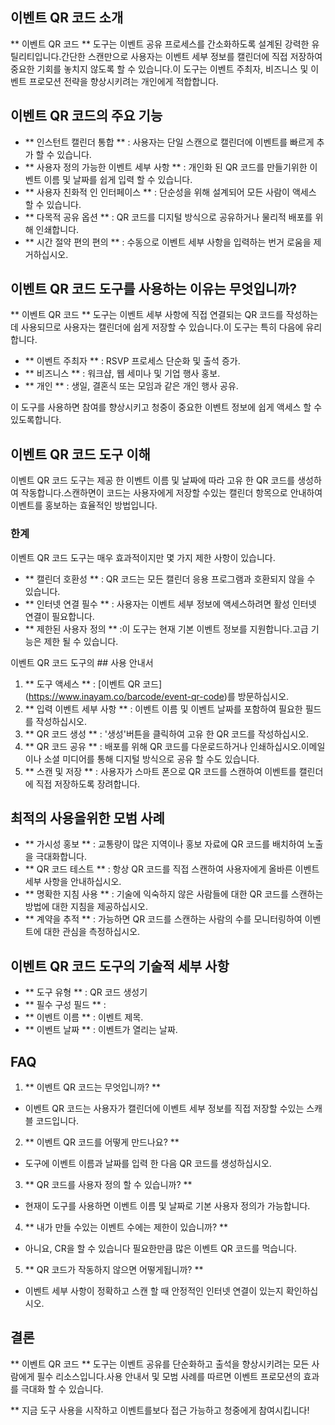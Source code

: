 ## 이벤트 QR 코드 소개

** 이벤트 QR 코드 ** 도구는 이벤트 공유 프로세스를 간소화하도록 설계된 강력한 유틸리티입니다.간단한 스캔만으로 사용자는 이벤트 세부 정보를 캘린더에 직접 저장하여 중요한 기회를 놓치지 않도록 할 수 있습니다.이 도구는 이벤트 주최자, 비즈니스 및 이벤트 프로모션 전략을 향상시키려는 개인에게 적합합니다.

## 이벤트 QR 코드의 주요 기능

- ** 인스턴트 캘린더 통합 ** : 사용자는 단일 스캔으로 캘린더에 이벤트를 빠르게 추가 할 수 있습니다.
- ** 사용자 정의 가능한 이벤트 세부 사항 ** : 개인화 된 QR 코드를 만들기위한 이벤트 이름 및 날짜를 ​​쉽게 입력 할 수 있습니다.
- ** 사용자 친화적 인 인터페이스 ** : 단순성을 위해 설계되어 모든 사람이 액세스 할 수 있습니다.
- ** 다목적 공유 옵션 ** : QR 코드를 디지털 방식으로 공유하거나 물리적 배포를 위해 인쇄합니다.
- ** 시간 절약 편의 편의 ** : 수동으로 이벤트 세부 사항을 입력하는 번거 로움을 제거하십시오.

## 이벤트 QR 코드 도구를 사용하는 이유는 무엇입니까?

** 이벤트 QR 코드 ** 도구는 이벤트 세부 사항에 직접 연결되는 QR 코드를 작성하는 데 사용되므로 사용자는 캘린더에 쉽게 저장할 수 있습니다.이 도구는 특히 다음에 유리합니다.

- ** 이벤트 주최자 ** : RSVP 프로세스 단순화 및 출석 증가.
- ** 비즈니스 ** : 워크샵, 웹 세미나 및 기업 행사 홍보.
- ** 개인 ** : 생일, 결혼식 또는 모임과 같은 개인 행사 공유.

이 도구를 사용하면 참여를 향상시키고 청중이 중요한 이벤트 정보에 쉽게 액세스 할 수 있도록합니다.

## 이벤트 QR 코드 도구 이해

이벤트 QR 코드 도구는 제공 한 이벤트 이름 및 날짜에 따라 고유 한 QR 코드를 생성하여 작동합니다.스캔하면이 코드는 사용자에게 저장할 수있는 캘린더 항목으로 안내하여 이벤트를 홍보하는 효율적인 방법입니다.

### 한계

이벤트 QR 코드 도구는 매우 효과적이지만 몇 가지 제한 사항이 있습니다.
- ** 캘린더 호환성 ** : QR 코드는 모든 캘린더 응용 프로그램과 호환되지 않을 수 있습니다.
- ** 인터넷 연결 필수 ** : 사용자는 이벤트 세부 정보에 액세스하려면 활성 인터넷 연결이 필요합니다.
- ** 제한된 사용자 정의 ** :이 도구는 현재 기본 이벤트 정보를 지원합니다.고급 기능은 제한 될 수 있습니다.

이벤트 QR 코드 도구의 ## 사용 안내서

1. ** 도구 액세스 ** : [이벤트 QR 코드] (https://www.inayam.co/barcode/event-qr-code)를 방문하십시오.
2. ** 입력 이벤트 세부 사항 ** : 이벤트 이름 및 이벤트 날짜를 포함하여 필요한 필드를 작성하십시오.
3. ** QR 코드 생성 ** : '생성'버튼을 클릭하여 고유 한 QR 코드를 작성하십시오.
4. ** QR 코드 공유 ** : 배포를 위해 QR 코드를 다운로드하거나 인쇄하십시오.이메일이나 소셜 미디어를 통해 디지털 방식으로 공유 할 수도 있습니다.
5. ** 스캔 및 저장 ** : 사용자가 스마트 폰으로 QR 코드를 스캔하여 이벤트를 캘린더에 직접 저장하도록 장려합니다.

## 최적의 사용을위한 모범 사례

- ** 가시성 홍보 ** : 교통량이 많은 지역이나 홍보 자료에 QR 코드를 배치하여 노출을 극대화합니다.
- ** QR 코드 테스트 ** : 항상 QR 코드를 직접 스캔하여 사용자에게 올바른 이벤트 세부 사항을 안내하십시오.
- ** 명확한 지침 사용 ** : 기술에 익숙하지 않은 사람들에 대한 QR 코드를 스캔하는 방법에 대한 지침을 제공하십시오.
- ** 계약을 추적 ** : 가능하면 QR 코드를 스캔하는 사람의 수를 모니터링하여 이벤트에 대한 관심을 측정하십시오.

## 이벤트 QR 코드 도구의 기술적 세부 사항

- ** 도구 유형 ** : QR 코드 생성기
- ** 필수 구성 필드 ** :
- ** 이벤트 이름 ** : 이벤트 제목.
- ** 이벤트 날짜 ** : 이벤트가 열리는 날짜.

## FAQ

1. ** 이벤트 QR 코드는 무엇입니까? **
- 이벤트 QR 코드는 사용자가 캘린더에 이벤트 세부 정보를 직접 저장할 수있는 스캐블 코드입니다.

2. ** 이벤트 QR 코드를 어떻게 만드나요? **
- 도구에 이벤트 이름과 날짜를 입력 한 다음 QR 코드를 생성하십시오.

3. ** QR 코드를 사용자 정의 할 수 있습니까? **
- 현재이 도구를 사용하면 이벤트 이름 및 날짜로 기본 사용자 정의가 가능합니다.

4. ** 내가 만들 수있는 이벤트 수에는 제한이 있습니까? **
- 아니요, CR을 할 수 있습니다 필요한만큼 많은 이벤트 QR 코드를 먹습니다.

5. ** QR 코드가 작동하지 않으면 어떻게됩니까? **
- 이벤트 세부 사항이 정확하고 스캔 할 때 안정적인 인터넷 연결이 있는지 확인하십시오.

## 결론

** 이벤트 QR 코드 ** 도구는 이벤트 공유를 단순화하고 출석을 향상시키려는 모든 사람에게 필수 리소스입니다.사용 안내서 및 모범 사례를 따르면 이벤트 프로모션의 효과를 극대화 할 수 있습니다.

** 지금 도구 사용을 시작하고 이벤트를보다 접근 가능하고 청중에게 참여시킵니다!